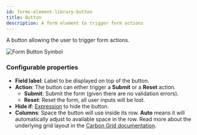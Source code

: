 ```yaml
---
id: forms-element-library-button
title: Button
description: A form element to trigger form actions
---
```


A button allowing the user to trigger form actions.

<img src="/img/form-icons/form-button.svg" alt="Form Button Symbol" />

### Configurable properties

- **Field label**: Label to be displayed on top of the button.
- **Action**: The button can either trigger a **Submit** or a **Reset** action.
  - **Submit**: Submit the form (given there are no validation errors).
  - **Reset**: Reset the form, all user inputs will be lost.
- **Hide if**: [Expression](../../feel/language-guide/feel-expressions-introduction.md) to hide the button.
- **Columns**: Space the button will use inside its row. **Auto** means it will automatically adjust to available space in the row. Read more about the underlying grid layout in the [Carbon Grid documentation](https://carbondesignsystem.com/elements/2x-grid/overview/).
